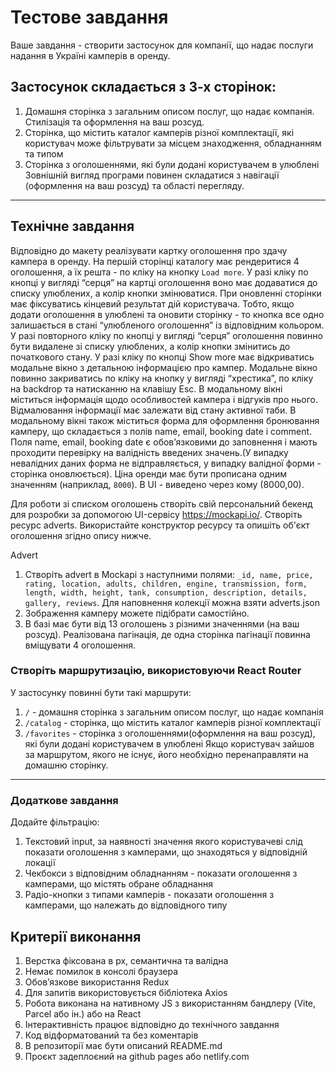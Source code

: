 # Тестове завдання

Ваше завдання - створити застосунок для компанії, що надає послуги надання в Україні камперів в оренду.

## Застосунок складається з 3-х сторінок:

1. Домашня сторінка з загальним описом послуг, що надає компанія. Стилізація та оформлення на ваш розсуд.
2. Сторінка, що містить каталог камперів різної комплектації, які користувач може фільтрувати за місцем знаходження, обладнанням та типом
3. Сторінка з оголошеннями, які були додані користувачем в улюблені
Зовнішній вигляд програми повинен складатися з навігації (оформлення на ваш розсуд) та області перегляду.

---

## Технічне завдання

Відповідно до макету реалізувати картку оголошення про здачу кампера в оренду.
На першій сторінці каталогу має рендеритися 4 оголошення, а їх решта - по кліку на кнопку `Load more`.
У разі кліку по кнопці у вигляді “серця” на картці оголошення воно має додаватися до списку улюблених, а колір кнопки змінюватися.
При оновленні сторінки має фіксуватись кінцевий результат дій користувача. Тобто, якщо додати оголошення в улюблені та оновити сторінку - то кнопка все одно залишається в стані “улюбленого оголошення” із відповідним кольором.
У разі повторного кліку по кнопці у вигляді “серця” оголошення повинно бути видалене зі списку улюблених, а колір кнопки змінитись до початкового стану.
У разі кліку по кнопці Show more має відкриватись модальне вікно з детальною інформацією про кампер.
Модальне вікно повинно закриватись по кліку на кнопку у вигляді “хрестика”, по кліку на backdrop та натисканню на клавішу Esc.
В модальному вікні міститься інформація щодо особливостей кампера і відгуків про нього. Відмалювання інформації має залежати від стану активної таби.
В модальному вікні також міститься форма для оформлення бронювання камперу, що складається з полів name, email, booking date і comment. Поля name, email, booking date є обовʼязковими до заповнення і мають проходити перевірку на валідність введених значень.(У випадку невалідних даних форма не відправляється, у випадку валідної форми - сторінка оновлюється).
Ціна оренди має бути прописана одним значенням (наприклад, `8000`). В UI - виведено через кому (8000,00).

Для роботи зі списком оголошень створiть свій персональний бекенд для розробки за допомогою UI-сервісу https://mockapi.io/. Створiть ресурс adverts. Використайте конструктор ресурсу та опишiть об'єкт оголошення згiдно опису нижче.

Advert
1. Створіть advert в Mockapi з наступними полями: `_id, name, price, rating, location, adults, children, engine, transmission, form, length, width, height, tank, consumption, description, details, gallery, reviews`. Для наповнення колекції можна взяти adverts.json
2. Зображення камперу можете підібрати самостійно.
3. В базі має бути від 13 оголошень з різними значеннями (на ваш розсуд). Реалізована пагінація, де одна сторінка пагінації повинна вміщувати 4 оголошення.

### Створiть маршрутизацію, використовуючи React Router

У застосунку повинні бути такі маршрути:
1. `/` - домашня сторінка з загальним описом послуг, що надає компанія
2. `/catalog` - сторінка, що містить каталог камперів різної комплектації
3. `/favorites` - сторінка з оголошеннями(оформлення на ваш розсуд), які були додані користувачем в улюблені
Якщо користувач зайшов за маршрутом, якого не існує, його необхідно перенаправляти на домашню сторінку.

---

### Додаткове завдання

Додайте фільтрацію:

1. Текстовий input, за наявності значення якого користувачеві слід показати оголошення з камперами, що знаходяться у відповідній локації
2. Чекбокси з відповідним обладнанням - показати оголошення з камперами, що містять обране обладнання
3. Радіо-кнопки з типами камперів - показати оголошення з камперами, що належать до відповідного типу


## Критерії виконання

1. Верстка фіксована в рх, семантична та валідна
2. Немає помилок в консолі браузера
3. Обов’язкове використання Redux
4. Для запитів використовується бібліотека Axios
5. Робота виконана на нативному JS з використанням бандлеру (Vite, Parcel або ін.) або на React
6. Інтерактивність працює відповідно до технічного завдання
7. Код відформатований та без коментарів
8. В репозиторії має бути описаний README.md
9. Проєкт задеплоєний на github pages або netlify.com